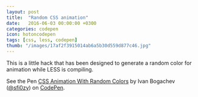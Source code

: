 ```yaml
---
layout: post
title:  "Random CSS animation"
date:   2016-06-03 00:00:00 +0300
categories: codepen
icon: hotoncodepen
tags: [css, less, codepen]
thumb: "/images/17af2f3915014ab6a5b30d559d877c46.jpg"
---
```


This is a little hack that has been designed to generate a random color for animation while LESS is compiling.

<p data-height="265" data-theme-id="light" data-slug-hash="RRgWxA" data-default-tab="result" data-user="sfi0zy" data-embed-version="2" class="codepen">See the Pen <a href="http://codepen.io/sfi0zy/pen/RRgWxA/">CSS Animation With Random Colors</a> by Ivan Bogachev (<a href="http://codepen.io/sfi0zy">@sfi0zy</a>) on <a href="http://codepen.io">CodePen</a>.</p>
<script async src="//assets.codepen.io/assets/embed/ei.js"></script>

[demo-on-codepen]: http://codepen.io/sfi0zy/pen/RRgWxA
